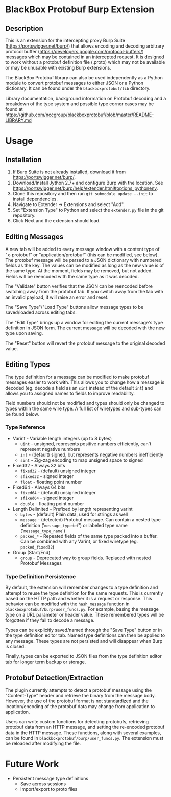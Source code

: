 # BlackBox Protobuf Burp Extension

## Description
This is an extension for the intercepting proxy Burp Suite
(<https://portswigger.net/burp/>) that allows encoding and decoding arbitrary
protocol buffer (<https://developers.google.com/protocol-buffers/>) messages
which may be contained in an intercepted request. It is designed to work
without a protobuf definition file (.proto) which may not be available or may
be unusable with existing Burp extensions.

The BlackBox Protobuf library can also be used independently as a Python module
to convert protobuf messages to either JSON or a Python dictionary. It can be
found under the `blackboxprotobuf/lib` directory.

Library documentation, background information on Protobuf decoding and a
breakdown of the type system and possible type corner cases may be found at
<https://github.com/nccgroup/blackboxprotobuf/blob/master/README-LIBRARY.md>


# Usage
## Installation

1. If Burp Suite is not already installed, download it from <https://portswigger.net/burp/>.
2. Download/Install Jython 2.7+ and configure Burp with the location. See
   <https://portswigger.net/burp/help/extender.html#options_pythonenv>.
3. Clone this repository and then run `git submodule update --init` to install dependencies.
4. Navigate to Extender -> Extensions and select "Add".
5. Set "Extension Type" to Python and select the `extender.py` file in the git repository.
6. Click Next and the extension should load.


## Editing Messages
A new tab will be added to every message window with a content type of
"x-protobuf" or "application/protobuf" (this can be modified, see below). The
protobuf message will be parsed to a JSON dictionary with numbered fields as
the key. The values can be modified as long as the new value is of the same
type. At the moment, fields may be removed, but not added. Fields will be
reencoded with the same type as it was decoded.

The "Validate" button verifies that the JSON can be reencoded before switching
away from the protobuf tab. If you switch away from the tab with an invalid
payload, it will raise an error and reset.

The "Save Type"/"Load Type" buttons allow message types to be saved/loaded
across editing tabs.

The "Edit Type" brings up a window for editing the current message's type
definition in JSON form. The current message will be decoded with the new type
upon saving.

The "Reset" button will revert the protobuf message to the original decoded
value.

## Editing Types
The type definition for a message can be modified to make protobuf messages
easier to work with. This allows you to change how a message is decoded (eg.
decode a field as an `sint` instead of the default `int`) and allows you to
assigned names to fields to improve readability.

Field numbers should not be modified and types should only be changed to types
within the same wire type. A full list of wiretypes and sub-types can be found
below.

### Type Reference
* Varint - Variable length integers (up to 8 bytes)
    - `uint` - unsigned, represents positive numbers efficiently, can't
      represent negative numbers
    - `int` - (default) signed, but represents negative numbers inefficiently
    - `sint` - Zig-zag encoding to map unsigned space to signed
* Fixed32 - Always 32 bits
    - `fixed32` - (default) unsigned integer
    - `sfixed32` - signed integer
    - `float` - floating point number
* Fixed64 - Always 64 bits
    - `fixed64` - (default) unsigned integer
    - `sfixed64` - signed integer
    - `double` - floating point number
* Length Delimited - Prefixed by length representing varint
    - `bytes` - (default) Plain data, used for strings as well
    - `message` - (detected) Protobuf message. Can contain a nested type
      definition ('`message_typedef`') or labeled type name
      ('`message_type_name`')
    - `packed_*` - Repeated fields of the same type packed into a buffer. Can
      be combined with any Varint, or fixed wiretype (eg. `packed_fixed32`)
* Group (Start/End)
    - `group` - Deprecated way to group fields. Replaced with nested Protobuf
      Messages


### Type Definition Persistence
By default, the extension will remember changes to a type definition and
attempt to reuse the type definition for the same requests. This is currently
based on the HTTP path and whether it is a request or response. This behavior
can be modified with the `hash_message` function in
`blackboxprotobuf/burp/user_funcs.py`. For example, basing the message type on a
URL parameter or header value. These remembered types will be forgotten if they
fail to decode a message.

Types can be explicitly saved/named through the "Save Type" button or in the
type definition editor tab. Named type definitions can then be applied to any
message. These types are not persisted and will disappear when Burp is closed.

Finally, types can be exported to JSON files from the type definition editor
tab for longer term backup or storage.

## Protobuf Detection/Extraction
The plugin currently attempts to detect a protobuf message using the
"Content-Type" header and retrieve the binary from the message body. However,
the use of the protobuf format is not standardized and the location/encoding of
the protobuf data may change from application to application.

Users can write custom functions for detecting protobufs, retrieving protobuf
data from an HTTP message, and setting the re-encoded protobuf data in the HTTP
message. These functions, along with several examples, can be found in
`blackboxprotobuf/burp/user_funcs.py`. The extension must be reloaded after
modifying the file.


# Future Work
- Persistent message type definitions
    - Save across sessions
    - Import/export to proto files
